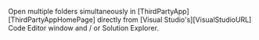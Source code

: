 Open multiple folders simultaneously in [ThirdPartyApp][ThirdPartyAppHomePage] directly from [Visual Studio's][VisualStudioURL] Code Editor window and / or Solution Explorer.
